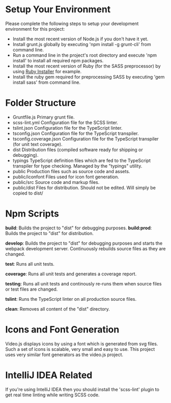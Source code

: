# Setup Your Environment #

Please complete the following steps to setup your development environment for this project:
* Install the most recent version of Node.js if you don't have it yet.
* Install grunt.js globally by executing 'npm install -g grunt-cli' from command line.
* Run a command line in the project's root directory and execute 'npm install' to install all required npm packages.
* Install the most recent version of Ruby (for the SASS preprocessor) by using [Ruby Installer](http://rubyinstaller.org/) for example.
* Install the ruby gem required for preprocessing SASS by executing 'gem install sass' from command line.

# Folder Structure #

* Gruntfile.js                          Primary grunt file.
* scss-lint.yml                         Configuration file for the SCSS linter.
* tslint.json                           Configuration file for the TypeScript linter.
* tsconfig.json                         Configuration file for the TypeScript transpiler.
* tsconfig.coverage.json                Configuration file for the TypeScript transpiler (for unit text coverage).
* dist                                  Distribution files (compiled software ready for shipping or debugging).
* typings                               TypeScript definition files which are fed to the TypeScript transpiler for type checking. Managed by the "typings" utility.
* public                                Production files such as source code and assets.
* public/iconfont                       Files used for icon font generation.
* public/src                            Source code and markup files.
* public/dist                           Files for distribution. Should not be edited. Will simply be copied to dist/

# Npm Scripts #

**build**: Builds the project to "dist" for debugging purposes.
**build:prod**: Builds the project to "dist" for distribution.

**develop**: Builds the project to "dist" for debugging purposes and starts the webpack development server. Continuously rebuilds source files as they are changed.

**test**: Runs all unit tests.

**coverage**: Runs all unit tests and generates a coverage report.

**testing**: Runs all unit tests and continously re-runs them when source files or test files are changed.

**tslint**: Runs the TypeScript linter on all production source files.

**clean**: Removes all content of the "dist" directory.

# Icons and Font Generation #

Video.js displays icons by using a font which is generated from svg files. Such a set of icons is scalable, very small and easy to use.
This project uses very similar font generators as the video.js project.

# IntelliJ IDEA Related #

If you're using IntelliJ IDEA then you should install the 'scss-lint' plugin to get real time linting while writing SCSS code.
